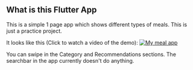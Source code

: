 ## What is this Flutter App
This is a simple 1 page app which shows different types of meals. This is just a practice project. 

It looks like this (Click to watch a video of the demo):
[![My meal app](https://img.youtube.com/vi/d4YJtojNt0U/0.jpg)](https://youtube.com/shorts/d4YJtojNt0U?feature=share)

You can swipe in the Category and Recommendations sections. The searchbar in the app currently doesn't do anything.